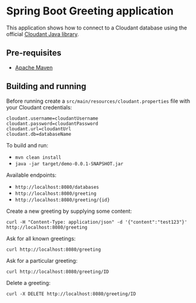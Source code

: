 # Spring Boot Greeting application

This application shows how to connect to a Cloudant database using the official [Cloudant Java library](https://github.com/cloudant/java-cloudant).

## Pre-requisites

* [Apache Maven](https://maven.apache.org/)

## Building and running

Before running create a `src/main/resources/cloudant.properties` file with your Cloudant credentials:

~~~
cloudant.username=cloudantUsername
cloudant.password=cloudantPassword
cloudant.url=cloudantUrl
cloudant.db=databaseName
~~~

To build and run:

* `mvn clean install`
* `java -jar target/demo-0.0.1-SNAPSHOT.jar`

Available endpoints:

* `http://localhost:8080/databases`
* `http://localhost:8080/greeting`
* `http://localhost:8080/greeting/{id}`

Create a new greeting by supplying some content:

`curl -H "Content-Type: application/json" -d '{"content":"test123"}' http://localhost:8080/greeting`

Ask for all known greetings:

`curl http://localhost:8080/greeting`

Ask for a particular greeting:

`curl http://localhost:8080/greeting/ID`

Delete a greeting:

`curl -X DELETE http://localhost:8080/greeting/ID`
